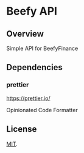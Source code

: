 # Beefy API
 
## Overview

Simple API for BeefyFinance

## Dependencies

### prettier

https://prettier.io/

Opinionated Code Formatter

## License

[MIT](LICENSE).